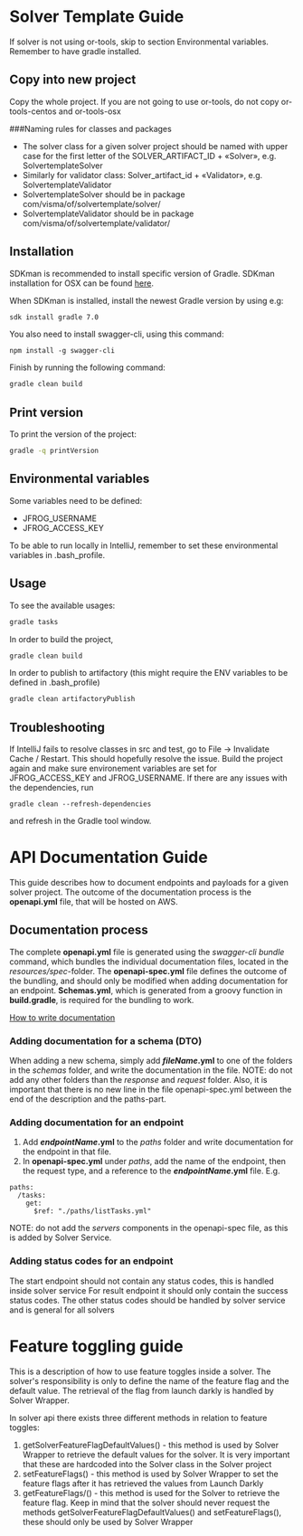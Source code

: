 # Solver Template Guide 

If solver is not using or-tools, skip to section Environmental variables. Remember to have gradle installed.

## Copy into new project

Copy the whole project. If you are not going to use or-tools, do not copy or-tools-centos and or-tools-osx

###Naming rules for classes and packages

- The solver class for a given solver project should be named with upper case for the first letter of the SOLVER_ARTIFACT_ID + «Solver», e.g. SolvertemplateSolver
- Similarly for validator class: Solver_artifact_id + «Validator», e.g. SolvertemplateValidator
- SolvertemplateSolver should be in package com/visma/of/solvertemplate/solver/
- SolvertemplateValidator should be in package com/visma/of/solvertemplate/validator/

## Installation

SDKman is recommended to install specific version of Gradle. SDKman installation for OSX can be found [here](https://sdkman.io/install). 

When SDKman is installed, install the newest Gradle version by using e.g:

```bash
sdk install gradle 7.0
```

You also need to install swagger-cli, using this command:

```
npm install -g swagger-cli
```

Finish by running the following command:

```bash
gradle clean build
``` 

## Print version
To print the version of the project:
```bash
gradle -q printVersion
``` 

## Environmental variables

Some variables need to be defined:

* JFROG_USERNAME
* JFROG_ACCESS_KEY

To be able to run locally in IntelliJ, remember to set these environmental variables in .bash_profile.

## Usage

To see the available usages:

```bash
gradle tasks
```

In order to build the project, 

```bash
gradle clean build
``` 

In order to publish to artifactory (this might require the ENV variables to be defined in .bash_profile)

```bash
gradle clean artifactoryPublish
``` 


## Troubleshooting
If IntelliJ fails to resolve classes in src and test, go to File -> Invalidate Cache / Restart.
This should hopefully resolve the issue.
Build the project again and make sure environement variables are set for JFROG_ACCESS_KEY and JFROG_USERNAME.
If there are any issues with the dependencies, run
```
gradle clean --refresh-dependencies
```
and refresh in the Gradle tool window.

# API Documentation Guide
This guide describes how to document endpoints and payloads for a given solver project. 
The outcome of the documentation process is the **openapi.yml** file, that will be hosted on AWS.

## Documentation process

The complete **openapi.yml** file is generated using the *swagger-cli bundle* command, which bundles the individual documentation files, located in the *resources/spec*-folder. 
The **openapi-spec.yml** file defines the outcome of the bundling, and should only be modified when adding documentation for an endpoint.
**Schemas.yml**, which is generated from a groovy function in **build.gradle**, is required for the bundling to work.


[How to write documentation](https://swagger.io/specification/)

### Adding documentation for a schema (DTO)
When adding a new schema, simply add **_fileName_.yml** to one of the folders in the *schemas* folder, and write the documentation in the file. 
NOTE: do not add any other folders than the _response_ and _request_ folder. Also, it is important that there is no new line in the file 
openapi-spec.yml between the end of the description and the paths-part.

### Adding documentation for an endpoint
1. Add **_endpointName_.yml** to the *paths* folder and write documentation for the endpoint in that file.
2. In **openapi-spec.yml** under *paths*, add the name of the endpoint, then the request type, and a reference to the **_endpointName_.yml** file. E.g. 
```
paths:
  /tasks:
    get:
      $ref: "./paths/listTasks.yml"
```

NOTE: do not add the *servers* components in the openapi-spec file, as this is added by Solver Service.

### Adding status codes for an endpoint
The start endpoint should not contain any status codes, this is handled inside solver service
For result endpoint it should only contain the success status codes. The other status codes should be handled by solver service and is general for all solvers

# Feature toggling guide
This is a description of how to use feature toggles inside a solver. The solver's responsibility is only to define the name of the feature flag and the default value. The retrieval of the flag from launch darkly is handled by Solver Wrapper.

In solver api there exists three different methods in relation to feature toggles:
1. getSolverFeatureFlagDefaultValues() - this method is used by Solver Wrapper to retrieve the default values for the solver. It is very important that these are hardcoded into the Solver class in the Solver project
2. setFeatureFlags() - this method is used by Solver Wrapper to set the feature flags after it has retrieved the values from Launch Darkly
3. getFeatureFlags/() - this method is used for the Solver to retrieve the feature flag. Keep in mind that the solver should never request the methods getSolverFeatureFlagDefaultValues() and setFeatureFlags(), these should only be used by Solver Wrapper 